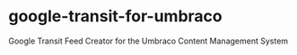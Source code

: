 google-transit-for-umbraco
==========================

Google Transit Feed Creator for the Umbraco Content Management System